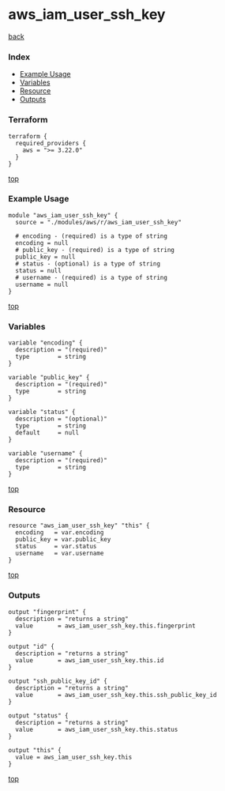 # aws_iam_user_ssh_key
[back](../aws.md)
### Index
- [Example Usage](#example-usage)
- [Variables](#variables)
- [Resource](#resource)
- [Outputs](#outputs)
### Terraform
```hcl
terraform {
  required_providers {
    aws = ">= 3.22.0"
  }
}
```
[top](#index)
### Example Usage
```hcl
module "aws_iam_user_ssh_key" {
  source = "./modules/aws/r/aws_iam_user_ssh_key"

  # encoding - (required) is a type of string
  encoding = null
  # public_key - (required) is a type of string
  public_key = null
  # status - (optional) is a type of string
  status = null
  # username - (required) is a type of string
  username = null
}
```
[top](#index)
### Variables
```hcl
variable "encoding" {
  description = "(required)"
  type        = string
}

variable "public_key" {
  description = "(required)"
  type        = string
}

variable "status" {
  description = "(optional)"
  type        = string
  default     = null
}

variable "username" {
  description = "(required)"
  type        = string
}
```
[top](#index)

### Resource
```hcl
resource "aws_iam_user_ssh_key" "this" {
  encoding   = var.encoding
  public_key = var.public_key
  status     = var.status
  username   = var.username
}
```
[top](#index)
### Outputs
```hcl
output "fingerprint" {
  description = "returns a string"
  value       = aws_iam_user_ssh_key.this.fingerprint
}

output "id" {
  description = "returns a string"
  value       = aws_iam_user_ssh_key.this.id
}

output "ssh_public_key_id" {
  description = "returns a string"
  value       = aws_iam_user_ssh_key.this.ssh_public_key_id
}

output "status" {
  description = "returns a string"
  value       = aws_iam_user_ssh_key.this.status
}

output "this" {
  value = aws_iam_user_ssh_key.this
}
```
[top](#index)
